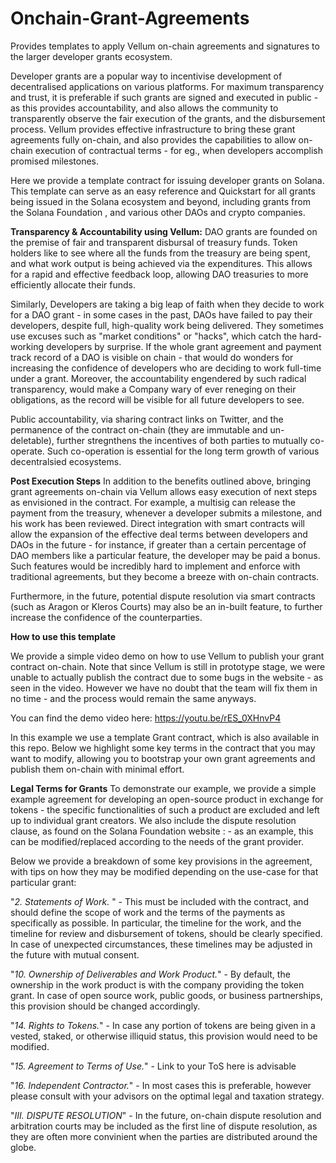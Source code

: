 # Onchain-Grant-Agreements
Provides templates to apply Vellum on-chain agreements and signatures to the larger developer grants ecosystem.

Developer grants are a popular way to incentivise development of decentralised applications on various platforms. For maximum transparency and trust, it is preferable if such grants are signed and executed in public - as this provides accountability, and also allows the community to transparently observe the fair execution of the grants, and the disbursement process. Vellum provides effective infrastructure to bring these grant agreements fully on-chain, and also provides the capabilities to allow on-chain execution of contractual terms - for eg., when developers accomplish promised milestones.

Here we provide a template contract for issuing developer grants on Solana. This template can serve as an easy reference and Quickstart for all grants being issued in the Solana ecosystem and beyond, including grants from the Solana Foundation , and various other DAOs and crypto companies.


**Transparency & Accountability using Vellum:**
DAO grants are founded on the premise of fair and transparent disbursal of treasury funds. Token holders like to see where all the funds from the treasury are being spent, and what work output is being achieved via the expenditures. This allows for a rapid and effective feedback loop, allowing DAO treasuries to more efficiently allocate their funds.

Similarly, Developers are taking a big leap of faith when they decide to work for a DAO grant - in some cases in the past, DAOs have failed to pay their developers, despite full, high-quality work being delivered. They sometimes use excuses such as "market conditions" or "hacks", which catch the hard-working developers by surprise. If the whole grant agreement and payment track record of a DAO is visible on chain - that would do wonders for increasing the confidence of developers who are deciding to work full-time under a grant. Moreover, the accountability engendered by such radical transparency, would make a Company wary of ever reneging on their obligations, as the record will be visible for all future developers to see.

Public accountability, via sharing contract links on Twitter, and the permanence of the contract on-chain (they are immutable and un-deletable), further stregnthens the incentives of both parties to mutually co-operate. Such co-operation is essential for the long term growth of various decentralsied ecosystems.


**Post Execution Steps**
In addition to the benefits outlined above, bringing grant agreements on-chain via Vellum allows easy execution of next steps as envisioned in the contract. For example, a multisig can release the payment from the treasury, whenever a developer submits a milestone, and his work has been reviewed. Direct integration with smart contracts will allow the expansion of the effective deal terms between developers and DAOs in the future - for instance, if greater than a certain percentage of DAO members like a particular feature, the developer may be paid a bonus. Such features would be incredibly hard to implement and enforce with traditional agreements, but they become a breeze with on-chain contracts.

Furthermore, in the future, potential dispute resolution via smart contracts (such as Aragon or Kleros Courts) may also be an in-built feature, to further increase the confidence of the counterparties.

**How to use this template**

We provide a simple video demo on how to use Vellum to publish your grant contract on-chain. Note that since Vellum is still in prototype stage, we were unable to actually publish the contract due to some bugs in the website - as seen in the video. However we have no doubt that the team will fix them in no time - and the process would remain the same anyways.

You can find the demo video here: https://youtu.be/rES_0XHnvP4 

In this example we use a template Grant contract, which is also available in this repo. Below we highlight some key terms in the contract that you may want to modify, allowing you to bootstrap your own grant agreements and publish them on-chain with minimal effort.

**Legal Terms for Grants**
To demonstrate our example, we provide a simple example agreement for developing an open-source product in exchange for tokens  - the specific functionalities of such a product are excluded and left up to individual grant creators. We also include the dispute resolution clause, as found on the Solana Foundation website :  - as an example, this can be modified/replaced according to the needs of the grant provider.

Below we provide a breakdown of some key provisions in the agreement, with tips on how they may be modified depending on the use-case for that particular grant:

"_2. Statements of Work._ " - This must be included with the contract, and should define the scope of work and the terms of the payments as specifically as possible. In particular, the timeline for the work, and the timeline for review and disbursement of tokens, should be clearly specified. In case of unexpected circumstances, these timelines may be adjusted in the future with mutual consent.

"_10. Ownership of Deliverables and Work Product._" - By default, the ownership in the work product is with the company providing the token grant. In case of open source work, public goods, or business partnerships, this provision should be changed accordingly.

"_14. Rights to Tokens._" - In case any portion of tokens are being given in a vested, staked, or otherwise illiquid status, this provision would need to be modified.

"_15. Agreement to Terms of Use._" - Link to your ToS here is advisable

"_16. Independent Contractor._" - In most cases this is preferable, however please consult with your advisors on the optimal legal and taxation strategy.

"_III. DISPUTE RESOLUTION_" - In the future, on-chain dispute resolution and arbitration courts may be included as the first line of dispute resolution, as they are often more convinient when the parties are distributed around the globe.


